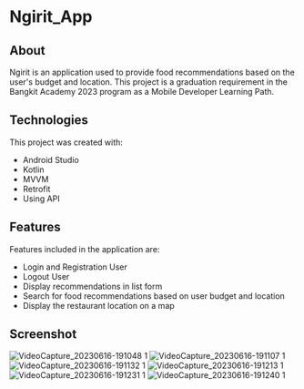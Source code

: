 # Ngirit_App

## About
Ngirit is an application used to provide food recommendations based on the user's budget and location. This project is a graduation requirement in the Bangkit Academy 2023 program as a Mobile Developer Learning Path.

## Technologies
This project was created with:
- Android Studio 
- Kotlin
- MVVM
- Retrofit
- Using API

## Features
Features included in the application are:
- Login and Registration User
- Logout User
- Display recommendations in list form
- Search for food recommendations based on user budget and location
- Display the restaurant location on a map

## Screenshot
![VideoCapture_20230616-191048 1](https://github.com/Ngirit/Capstone_Project_Ngirit/assets/100182380/6e93a881-71d9-4c6e-89cd-4b0730d0cbb6)
![VideoCapture_20230616-191107 1](https://github.com/Ngirit/Capstone_Project_Ngirit/assets/100182380/f2eb4f57-d88c-4dad-84f0-a876af9d7925)
![VideoCapture_20230616-191132 1](https://github.com/Ngirit/Capstone_Project_Ngirit/assets/100182380/8762dd79-1641-4e61-99d1-6db95d2104c0)
![VideoCapture_20230616-191213 1](https://github.com/Ngirit/Capstone_Project_Ngirit/assets/100182380/32cd9b0e-40ff-4f70-ae5d-5296a61b12a5)
![VideoCapture_20230616-191231 1](https://github.com/Ngirit/Capstone_Project_Ngirit/assets/100182380/e45a17cb-75ae-446c-adfc-be901c9deb7e)
![VideoCapture_20230616-191240 1](https://github.com/Ngirit/Capstone_Project_Ngirit/assets/100182380/65bbee27-c7f6-4a30-b69b-108b5046dad8)
